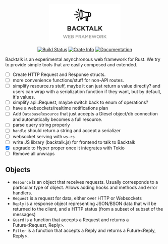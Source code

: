 <p align="center">
  <img src="https://raw.githubusercontent.com/lord/img/master/logo-backtalk.png" alt="Backtalk: API Web Server" width="226">
  <br>
  <a href="https://travis-ci.org/lord/slate"><img src="https://travis-ci.org/lord/backtalk.svg?branch=master" alt="Build Status"></a>
  <a href="https://crates.io/crates/backtalk"><img src="https://img.shields.io/crates/v/backtalk.svg" alt="Crate Info"></a>
  <a href="https://docs.rs/backtalk"><img src="https://img.shields.io/badge/docs.rs-visit-green.svg" alt="Documentation"></a>
</p>

Backtalk is an experimental asynchronous web framework for Rust. We try to provide simple tools that are easily composed and extended.

- [ ] Create HTTP Request and Response structs.
- [ ] more convenience functions/stuff for non-API routes.
- [ ] simplify resource.rs stuff, maybe it can just return a value directly? and users can wrap with a serialization function if they want, but by default, it's values.
- [ ] simplify api::Request, maybe switch back to enum of operations?
- [ ] have a websockets/realtime notifications plan
- [ ] Add `DatabaseResource` that just accepts a Diesel object/db connection and automatically becomes a full resource.
- [ ] parse query string properly
- [ ] `handle` should return a string and accept a serializer
- [ ] websocket serving with `ws-rs`
- [ ] write JS library (backtalk.js) for frontend to talk to Backtalk
- [x] upgrade to Hyper proper once it integrates with Tokio
- [ ] Remove all unwraps

## Objects

- `Resource` is an object that receives requests. Usually corresponds to a particular type of object. Allows adding hooks and methods and error handlers.
- `Request` is a request for data, either over HTTP or Websockets
- `Reply` is a response object representing JSON/BSON data that will be returned to the client, and a HTTP status (from a subset of subset of the messages)
- `Guard` is a function that accepts a Request and returns a Future<Request, Reply>.
- `Filter` is a function that accepts a Reply and returns a Future<Reply, Reply>.

